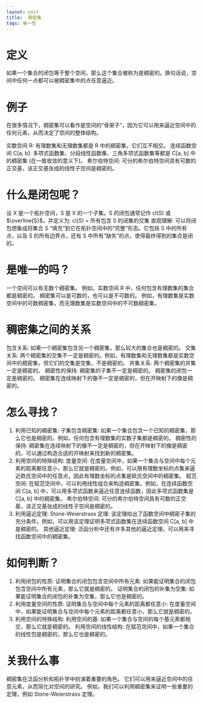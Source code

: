 ```yaml
---
layout: post
title:  稠密集
tags: 唯一性 
---  
```


# 定义
如果一个集合的闭包等于整个空间，那么这个集合被称为是稠密的。换句话说，空间中任何一点都可以被稠密集中的点任意逼近。

# 例子
在很多情况下，稠密集可以看作是空间的“骨架子”，因为它可以用来逼近空间中的任何元素，从而决定了空间的整体结构。

实数空间 R: 有理数集和无理数集都是 R 中的稠密集，它们互不相交。
连续函数空间 C[a, b]: 多项式函数集、分段线性函数集、三角多项式函数集等都是 C[a, b] 中的稠密集 (在一致收敛的意义下)。
希尔伯特空间: 可分的希尔伯特空间具有可数的正交基，该正交基张成的线性子空间是稠密的。

# 什么是闭包呢？
设 X 是一个拓扑空间，S 是 X 的一个子集。S 的闭包通常记作 cl(S) 或 $\overline{S}$，并定义为:
cl(S) = 所有包含 S 的闭集的交集
直观理解:
可以将闭包想象成将集合 S “填充”到它在拓扑空间中的“完整”形态。它包括 S 中的所有点，以及 S 的所有边界点，还有 S 中所有“缺失”的点，使得最终得到的集合是闭的。

# 是唯一的吗？
一个空间可以有无数个稠密集。 例如，实数空间 R 中，任何包含有理数集的集合都是稠密的。
稠密集可以是可数的，也可以是不可数的。 例如，有理数集是实数空间中的可数稠密集，而无理数集是实数空间中的不可数稠密集。

# 稠密集之间的关系
包含关系: 如果一个稠密集包含另一个稠密集，那么较大的集合也是稠密的。
交集关系: 两个稠密集的交集不一定是稠密的。例如，有理数集和无理数集都是实数空间中的稠密集，但它们的交集是空集，不是稠密的。
并集关系: 两个稠密集的并集一定是稠密的。
稠密性的保持:
稠密集的子集不一定是稠密的。
稠密集的闭包一定是稠密的。
稠密集在连续映射下的像不一定是稠密的，但在开映射下的像是稠密的。

# 怎么寻找？
1. 利用已知的稠密集:
子集包含稠密集: 如果一个集合包含一个已知的稠密集，那么它也是稠密的。例如，任何包含有理数集的实数子集都是稠密的。
稠密性的保持: 稠密集在连续映射下的像不一定是稠密的，但在开映射下的像是稠密的。可以通过构造合适的开映射来找到新的稠密集。
2. 利用空间的特殊结构:
度量空间: 在度量空间中，如果一个集合与空间中每个元素的距离都任意小，那么它就是稠密的。例如，可以用有理数坐标的点集来逼近欧氏空间中的任意点，因此有理数坐标的点集是欧氏空间中的稠密集。
赋范空间: 在赋范空间中，可以利用线性组合来构造稠密集。例如，在连续函数空间 C[a, b] 中，可以用多项式函数来逼近任意连续函数，因此多项式函数集是 C[a, b] 中的稠密集。
希尔伯特空间: 可分的希尔伯特空间具有可数的正交基，该正交基张成的线性子空间是稠密的。
3. 利用逼近定理:
Stone-Weierstrass 定理: 该定理给出了函数空间中稠密子集的充分条件。例如，可以用该定理证明多项式函数集在连续函数空间 C[a, b] 中是稠密的。
其他逼近定理: 泛函分析中还有许多其他的逼近定理，可以用来寻找函数空间中的稠密集。

# 如何判断？
1. 利用闭包的性质:
证明集合的闭包包含空间中所有元素: 如果能证明集合的闭包包含空间中所有元素，那么它就是稠密的。
证明集合的闭包的补集为空集: 如果能证明集合的闭包的补集为空集，那么它也是稠密的。
2. 利用度量空间的性质:
证明集合与空间中每个元素的距离都任意小: 在度量空间中，如果能证明集合与空间中每个元素的距离都任意小，那么它就是稠密的。
3. 利用空间的特殊结构:
利用空间的基: 如果一个集合与空间的每个基元素都相交，那么它就是稠密的。
利用空间的线性结构: 在赋范空间中，如果一个集合的线性包是稠密的，那么它也是稠密的。


# 关我什么事
稠密集在泛函分析和拓扑学中扮演着重要的角色。 它们可以用来逼近空间中的任意元素，从而简化对空间的研究。 例如，我们可以利用稠密集来证明一些重要的定理，例如 Stone-Weierstrass 定理。